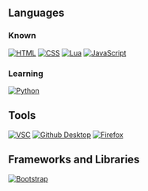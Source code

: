 ## Languages
### Known
[![HTML](https://img.shields.io/badge/-HTML-d63d0f?style=for-the-badge&logo=HTML5&logoColor=white)](https://html.com/)
[![CSS](https://img.shields.io/badge/-CSS-2299f8?style=for-the-badge&logo=CSS3&logoColor=white)](https://www.w3schools.com/css/)
[![Lua](https://img.shields.io/badge/-Lua-000081?style=for-the-badge&logo=Lua&logoColor=white)](https://www.lua.org/)
[![JavaScript](https://img.shields.io/badge/-JavaScript-2f3131?style=for-the-badge&logo=JavaScript&logoColor=white)](https://www.javascript.com/)

### Learning
[![Python](https://img.shields.io/badge/-Python-377bb5?style=for-the-badge&logo=Python&logoColor=white)](https://www.Python.org/)

## Tools
[![VSC](https://img.shields.io/badge/-VSC-0079d0?style=for-the-badge&logo=VisualStudioCode&logoColor=white)](https://code.visualstudio.com/)
[![Github Desktop](https://img.shields.io/badge/-Github_Desktop-7c3eec?style=for-the-badge&logo=Github&logoColor=white)](https://desktop.github.com/)
[![Firefox](https://img.shields.io/badge/-Firefox-FF7139?style=for-the-badge&logo=FirefoxBrowser&logoColor=white)](https://www.mozilla.org/en-US/firefox/new/)

## Frameworks and Libraries
[![Bootstrap](https://img.shields.io/badge/-Bootstrap-7952B3?style=for-the-badge&logo=Bootstrap&logoColor=white)](https://getbootstrap.com)
